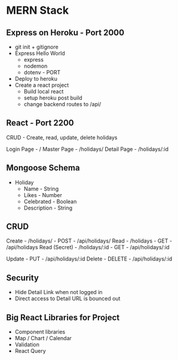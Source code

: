 # MERN Stack

## Express on Heroku - Port 2000

* git init + gitignore
* Express Hello World
  * express
  * nodemon
  * dotenv - PORT
* Deploy to heroku
* Create a react project
  * Build local react
  * setup heroku post build
  * change backend routes to /api/

## React - Port 2200

CRUD - Create, read, update, delete holidays

Login Page - /
Master Page - /holidays/
Detail Page - /holidays/:id

## Mongoose Schema

* Holiday
  * Name - String
  * Likes - Number
  * Celebrated - Boolean
  * Description - String

## CRUD

Create - /holidays/ - POST - /api/holidays/
Read - /holidays - GET - /api/holidays
Read (Secret) - /holidays/:id - GET - /api/holidays/:id

Update - PUT - /api/holidays/:id
Delete - DELETE - /api/holidays/:id

## Security

* Hide Detail Link when not logged in
* Direct access to Detail URL is bounced out

## Big React Libraries for Project

* Component libraries
* Map / Chart / Calendar
* Validation
* React Query

